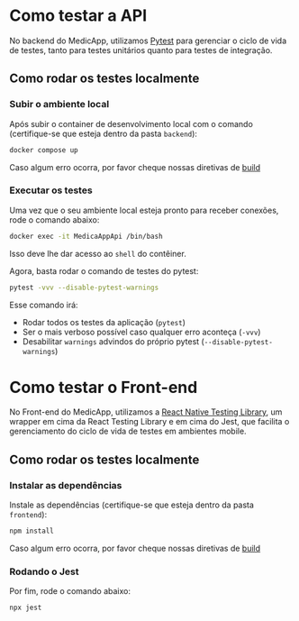 # Como testar a API

No backend do MedicApp, utilizamos [Pytest](https://docs.pytest.org/en/8.3.x/index.html) para gerenciar o ciclo de vida de testes, tanto para testes unitários quanto para testes de integração.

## Como rodar os testes localmente

### Subir o ambiente local

Após subir o container de desenvolvimento local com o comando (certifique-se que esteja dentro da pasta `backend`):

```bash
docker compose up
```

Caso algum erro ocorra, por favor cheque nossas diretivas de [build](../BUILD.md)

### Executar os testes

Uma vez que o seu ambiente local esteja pronto para receber conexões, rode o comando abaixo:

```bash
docker exec -it MedicaAppApi /bin/bash
```

Isso deve lhe dar acesso ao `shell` do contêiner.

Agora, basta rodar o comando de testes do pytest:

```bash
pytest -vvv --disable-pytest-warnings
```

Esse comando irá:

- Rodar todos os testes da aplicação (`pytest`)
- Ser o mais verboso possível caso qualquer erro aconteça (`-vvv`)
- Desabilitar `warnings` advindos do próprio pytest (`--disable-pytest-warnings`)

# Como testar o Front-end

No Front-end do MedicApp, utilizamos a [React Native Testing Library](https://callstack.github.io/react-native-testing-library/), um wrapper em cima da React Testing Library e em cima do Jest, que facilita o gerenciamento do ciclo de vida de testes em ambientes mobile.

## Como rodar os testes localmente

### Instalar as dependências

Instale as dependências (certifique-se que esteja dentro da pasta `frontend`):

```bash
npm install
```

Caso algum erro ocorra, por favor cheque nossas diretivas de [build](../BUILD.md)

### Rodando o Jest

Por fim, rode o comando abaixo:

```bash
npx jest
```
